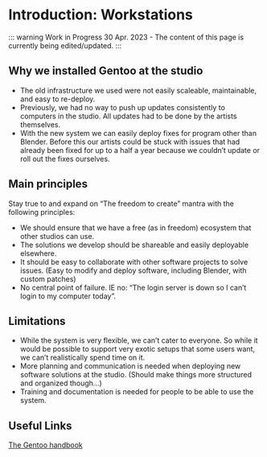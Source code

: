 # Introduction: Workstations 

::: warning Work in Progress
30 Apr. 2023 - The content of this page is currently being edited/updated.
:::

<!--- Feedback from Julien
- Who is the "Introduction" addressed to? Who is the user? 
  - Still feels like it is addressed at a TD or IT developer
- Could be reworded to state the advantages of the current system instead of starting with the failures of our previous unnamed one
-->

<!--- Juliens suggestions for pages of the User section
- Collect notes from all artists at the studio on how they tend to customize the system and common shortcuts. Give some general pointers at system settings in a new section. Examples:
   - Disable greying by opening sub-windows
   - Multiple cursor issues with Wayland
   - Behavior customization of Super-Key and `Alt Tab`
- Recommend some more general purpose software packages we use like beeRef, dolphin, nomacs, mpv, OBS, spectacle
- Ask typical non-Linux users at the studio to read some sections and see if she understands anything. 
  Good stress for missing basic information.
-->

## Why we installed Gentoo at the studio

- The old infrastructure we used were not easily scaleable, maintainable, and easy to re-deploy.
- Previously, we had no way to push up updates consistently to computers in the studio. All updates had to be done by the artists themselves.
- With the new system we can easily deploy fixes for program other than Blender. Before this our artists could be stuck with issues that had already been fixed for up to a half a year because we couldn’t update or roll out the fixes ourselves.

## Main principles

Stay true to and expand on “The freedom to create” mantra with the following principles:

- We should ensure that we have a free (as in freedom) ecosystem that other studios can use.
- The solutions we develop should be shareable and easily deployable elsewhere.
- It should be easy to collaborate with other software projects to solve issues. (Easy to modify and deploy software, including Blender, with custom patches)
- No central point of failure. IE no: “The login server is down so I can’t login to my computer today”.

## Limitations

- While the system is very flexible, we can’t cater to everyone. So while it would be possible to support very exotic setups that some users want, we can’t realistically spend time on it.
- More planning and communication is needed when deploying new software solutions at the studio. (Should make things more structured and organized though…)
- Training and documentation is needed for people to be able to use the system.


## Useful Links
[The Gentoo handbook](https://wiki.gentoo.org/wiki/Handbook:AMD64)